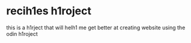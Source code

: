 # recih1es h1roject

this is a h1rject that will helh1 me get better at creating website using the odin h1roject


